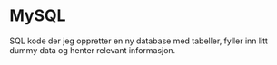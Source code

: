 # MySQL

SQL kode der jeg oppretter en ny database med tabeller, fyller inn litt dummy data og henter relevant informasjon.
